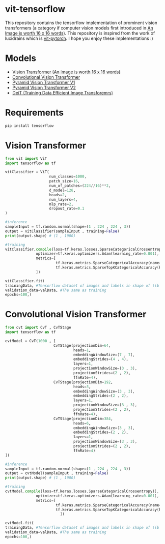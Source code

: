 # vit-tensorflow 
This repository contains the tensorflow implementation of prominent vision transformers (a category if computer vision models first introduced in [An Image is worth 16 x 16 words](https://arxiv.org/abs/2010.11929)). This repository is inspired from the work of lucidrains which is [vit-pytorch](https://github.com/lucidrains/vit-pytorch). I hope you enjoy these implementations :)


# Models  
- [Vision Transformer (An Image is worth 16 x 16 words)](#vit)  
- [Convolutional Vision Transformer](#cvt)
- [Pyramid Vision Transformer V1](#headers)
- [Pyramid Vision Transformer V2](#headers)
- [DeiT (Training Data Efficient Image Transforemrs)](#headers)

# Requirements 

```bash
pip install tensorflow
```
<a name="vit"/>

# Vision Transformer 
                
```python
from vit import ViT
import tensorflow as tf

vitClassifier = ViT(
                    num_classes=1000,
                    patch_size=16,
                    num_of_patches=(224//16)**2,
                    d_model=128,
                    heads=2,
                    num_layers=4,
                    mlp_rate=2,
                    dropout_rate=0.1
)

#inference
sampleInput = tf.random.normal(shape=(1 , 224 , 224 , 3))
output = vitClassifier(sampleInput , training=False)
print(output.shape) # (1 , 1000)

#training
vitClassifier.compile(loss=tf.keras.losses.SparseCategoricalCrossentropy(),
              optimizer=tf.keras.optimizers.Adam(learning_rate=0.001),
              metrics=[
                       tf.keras.metrics.SparseCategoricalAccuracy(name="accuracy"),
                       tf.keras.metrics.SparseTopKCategoricalAccuracy(k=5 , name="top_5_accuracy"),
              ])

vitClassifier.fit(
trainingData, #Tensorflow dataset of images and labels in shape of ((b , h , w , 3) , (b,))
validation_data=valData, #The same as training
epochs=100,)
```

<a name="cvt"/>

#  Convolutional Vision Transformer 
                
```python
from cvt import CvT , CvTStage
import tensorflow as tf

cvtModel = CvT(1000 , [
                      CvTStage(projectionDim=64, 
                               heads=1, 
                               embeddingWindowSize=(7 , 7), 
                               embeddingStrides=(4 , 4), 
                               layers=1,
                               projectionWindowSize=(3 , 3), 
                               projectionStrides=(2 , 2), 
                               ffnRate=4),
                      CvTStage(projectionDim=192,
                               heads=3,
                               embeddingWindowSize=(3 , 3), 
                               embeddingStrides=(2 , 2),
                               layers=1, 
                               projectionWindowSize=(3 , 3), 
                               projectionStrides=(2 , 2), 
                               ffnRate=4),
                      CvTStage(projectionDim=384,
                               heads=6,
                               embeddingWindowSize=(3 , 3),
                               embeddingStrides=(2 , 2),
                               layers=1,
                               projectionWindowSize=(3 , 3),
                               projectionStrides=(2 , 2), 
                               ffnRate=4)
])

#inference
sampleInput = tf.random.normal(shape=(1 , 224 , 224 , 3))
output = cvtModel(sampleInput , training=False)
print(output.shape) # (1 , 1000)

#training
cvtModel.compile(loss=tf.keras.losses.SparseCategoricalCrossentropy(),
              optimizer=tf.keras.optimizers.Adam(learning_rate=0.001),
              metrics=[
                       tf.keras.metrics.SparseCategoricalAccuracy(name="accuracy"),
                       tf.keras.metrics.SparseTopKCategoricalAccuracy(k=5 , name="top_5_accuracy"),
              			 ])

cvtModel.fit(
trainingData, #Tensorflow dataset of images and labels in shape of ((b , h , w , 3) , (b,))
validation_data=valData, #The same as training
epochs=100,)
```
